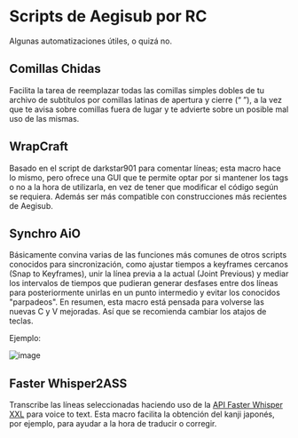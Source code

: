 # Scripts de Aegisub por RC
Algunas automatizaciones útiles, o quizá no.

## Comillas Chidas
Facilita la tarea de reemplazar todas las comillas simples dobles de tu archivo de subtítulos por comillas latinas de apertura y cierre (“ ”), a la vez que te avisa sobre comillas fuera de lugar y te advierte sobre un posible mal uso de las mismas. 

## WrapCraft
Basado en el script de darkstar901 para comentar líneas; esta macro hace lo mismo, pero ofrece una GUI que te permite optar por si mantener los tags o no a la hora de utilizarla, en vez de tener que modificar el código según se requiera. Además ser más compatible con construcciones más recientes de Aegisub.

## Synchro AiO
Básicamente convina varias de las funciones más comunes de otros scripts conocidos para sincronización, como ajustar tiempos a keyframes cercanos (Snap to Keyframes), unir la línea previa a la actual (Joint Previous) y mediar los intervalos de tiempos que pudieran generar desfases entre dos líneas para posteriormente unirlas en un punto intermedio y evitar los conocidos "parpadeos". En resumen, esta macro está pensada para volverse las nuevas C y V mejoradas. Así que se recomienda cambiar los atajos de teclas. 

Ejemplo: 

![image](https://github.com/RcUchiha/Aegisub-Scripts/assets/16442041/07bb8fad-8b72-4a8f-b356-a44d8baf4156)

## Faster Whisper2ASS
Transcribe las líneas seleccionadas haciendo uso de la [API Faster Whisper XXL](https://github.com/Purfview/whisper-standalone-win/releases/tag/Faster-Whisper-XXL) para voice to text. Esta macro facilita la obtención del kanji japonés, por ejemplo, para ayudar a la hora de traducir o corregir.

